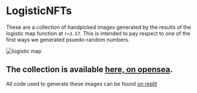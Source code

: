 # LogisticNFTs

These are a collection of handpicked images generated by the results of the logistic map function at `r=3.57`. This is intended to pay respect to one of the first ways we generated psuedo-random numbers.

![logistic map](https://upload.wikimedia.org/wikipedia/commons/9/96/Logistic_map_bifurcation_diagram_from_1_to_4.png)

## The collection is available [here, on opensea](https://opensea.io/collection/logisticnfts).

All code used to generate these images can be found [on replit](https://replit.com/@MarcusWeinberger/nft-generator)